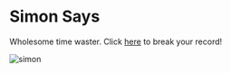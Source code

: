 # Simon Says

Wholesome time waster.  Click [here](https://codepen.io/minobino/pen/prdwKY) to break your record!

![simon](https://raw.githubusercontent.com/minobino/FCC-Projects/master/Take%20Home%20Projects/Simon%20Says/images/screenshot.png)

